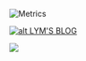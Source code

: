 ![Metrics](https://metrics.lecoq.io/LCYLYM?template=classic&isocalendar=1&languages=1&introduction=1&people=1&achievements=1&pagespeed=1&isocalendar.duration=half-year&languages.limit=8&languages.sections=most-used&languages.colors=github&languages.threshold=0%25&languages.indepth=false&languages.recent.load=300&languages.recent.days=14&introduction.title=true&people.limit=24&people.size=28&people.types=followers%2C%20following&people.identicons=false&people.shuffle=false&achievements.threshold=C&achievements.secrets=true&achievements.limit=0&pagespeed.url=https%3A%2F%2Floli.by%2F&pagespeed.detailed=false&pagespeed.screenshot=false&config.timezone=Asia%2FShanghai)




[![alt LYM'S BLOG](https://loli.by/wp-content/uploads/2019/10/LOGO.png)](https://loli.by/)

![](https://komarev.com/ghpvc/?username=LCYLYM)
<!--
**LCYLYM/LCYLYM** is a ✨ _special_ ✨ repository because its `README.md` (this file) appears on your GitHub profile.
### Hi there 👋
Here are some ideas to get you started:

- 🔭 I’m currently working on ...
- 🌱 I’m currently learning ...
- 👯 I’m looking to collaborate on ...
- 🤔 I’m looking for help with ...
- 💬 Ask me about ...
- 📫 How to reach me: ...
- 😄 Pronouns: ...
- ⚡ Fun fact: ...
-->
